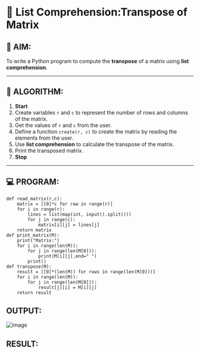 # 🧮 List Comprehension:Transpose of Matrix 

## 🎯 AIM:
To write a Python program to compute the **transpose** of a matrix using **list comprehension**.

---

## 🧠 ALGORITHM:

1. **Start**
2. Create variables `r` and `c` to represent the number of rows and columns of the matrix.
3. Get the values of `r` and `c` from the user.
4. Define a function `create(r, c)` to create the matrix by reading the elements from the user.
5. Use **list comprehension** to calculate the transpose of the matrix.
6. Print the transposed matrix.
7. **Stop**

---

## 💻 PROGRAM:
```
def read_matrix(r,c):
    matrix = [[0]*c for row in range(r)]
    for i in range(r):
        lines = list(map(int, input().split()))
        for j in range(c):
            matrix[i][j] = lines[j]
    return matrix
def print_matrix(M):
    print("Matrix:")
    for i in range(len(M)):
        for j in range(len(M[0])):
            print(M[i][j],end=" ")
        print()
def transpose(M):
    result = [[0]*(len(M)) for rows in range(len(M[0]))]
    for i in range(len(M)):
        for j in range(len(M[0])):
            result[j][i] = M[i][j]
    return result
```

## OUTPUT:
![image](https://github.com/user-attachments/assets/234862d9-aaec-4674-9a0d-7438f3e4139f)


## RESULT:


